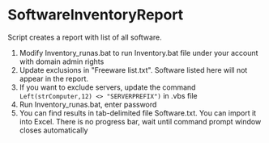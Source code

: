 # SoftwareInventoryReport

Script creates a report with list of all software.

1. Modify Inventory_runas.bat to run Inventory.bat file under your account with domain admin rights
2. Update exclusions in "Freeware list.txt". Software listed here will not appear in the report.
3. If you want to exclude servers, update the command 
```Left(strComputer,12) <> "SERVERPREFIX")``` 
in .vbs file
4. Run Inventory_runas.bat, enter password
5. You can find results in tab-delimited file Software.txt. You can import it into Excel. There is no progress bar, wait until command prompt window closes automatically


